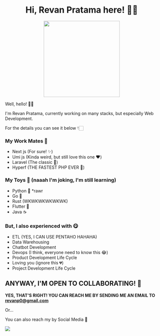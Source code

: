 <h1 align="center">Hi, Revan Pratama here! 👋🏻</h1>
<p align="center"><img src="https://media.giphy.com/media/fTI9mBoWLef8k/giphy.gif?cid=ecf05e47iinoa027xaj22mp4lmv4rof9bz2x3kop2601j0ds&ep=v1_gifs_search&rid=giphy.gif&ct=g" width="250px"></p>
<p>
  Well, hello! 👋🏻
  
  I'm Revan Pratama, currently working on many stacks, but especially Web Development. 
  
  For the details you can see it below 👇🏻
</p>

<h3>My Work Mates 💼</h3>

- Next js (For sure! ✨)
- Umi js (Kinda weird, but still love this one ❤️)
- Laravel (The classic 🫡)
- Hyperf (THE FASTEST PHP EVER 🚀)

<h3>My Toys 🧸 (naaah I'm joking, I'm still learning)</h3>

- Python 🐍 *rawr
- Go 💨
- Rust (WKWKWKWKWKWK)
- Flutter 📱
- Java ☕️

<h3>But, I also experienced with 😋</h3>

- ETL (YES, I CAN USE PENTAHO HAHAHA)
- Data Warehousing
- Chatbot Development
- Devops (I think, everyone need to know this 😂)
- Product Development Life Cycle
- Loving you (ignore this 💔)
- Project Development Life Cycle

<h2>ANYWAY, I'M OPEN TO COLLABORATING! 🥳</h2>

<p><strong>YES, THAT'S RIGHT! YOU CAN REACH ME BY SENDING ME AN EMAIL TO <a href="mailto:revanp0@gmail.com">revanp0@gmail.com</a></strong></p>

<p>Or...</p>
<p>You can also reach my by Social Media 🤗</p>

<a href="https://x.com/musuhphp" target="blank" align="center">
  <img align="center" src="https://img.shields.io/twitter/follow/musuhphp?style=for-the-badge&logo=X&logoColor=%23ffffff&labelColor=%23000000&color=%23000000">
</a>
